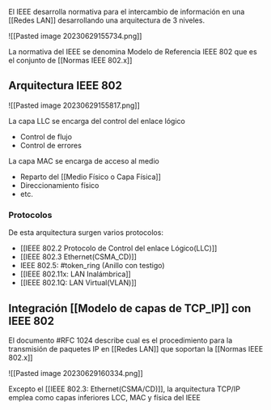 El IEEE desarrolla normativa para el intercambio de información en una [[Redes LAN]] desarrollando una arquitectura de 3 niveles. 

![[Pasted image 20230629155734.png]]

La normativa del IEEE se denomina Modelo de Referencia IEEE 802 que es el conjunto de [[Normas IEEE 802.x]]


## Arquitectura IEEE 802

![[Pasted image 20230629155817.png]]

La capa LLC se encarga del control del enlace lógico
- Control de flujo 
- Control de errores

La capa MAC se encarga de acceso al medio
- Reparto del [[Medio Físico o Capa Física]]
- Direccionamiento físico
- etc. 

### Protocolos 
De esta arquitectura surgen varios protocolos:
- [[IEEE 802.2 Protocolo de Control del enlace Lógico(LLC)]]
- [[IEEE 802.3 Ethernet(CSMA_CD)]]
- IEEE 802.5: #token_ring (Anillo con testigo)
- [[IEEE 802.11x: LAN Inalámbrica]]
- [[IEEE 802.1Q: LAN Virtual(VLAN)]]

## Integración [[Modelo de capas de TCP_IP]] con IEEE 802
El documento #RFC 1024 describe cual es el procedimiento para la transmisión de paquetes IP en [[Redes LAN]] que soportan la [[Normas IEEE 802.x]]

![[Pasted image 20230629160334.png]]

Excepto el [[IEEE 802.3: Ethernet(CSMA/CD)]], la arquitectura TCP/IP emplea como capas inferiores LCC, MAC y física del IEEE
